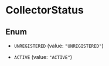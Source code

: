 

# CollectorStatus

## Enum


* `UNREGISTERED` (value: `"UNREGISTERED"`)

* `ACTIVE` (value: `"ACTIVE"`)



